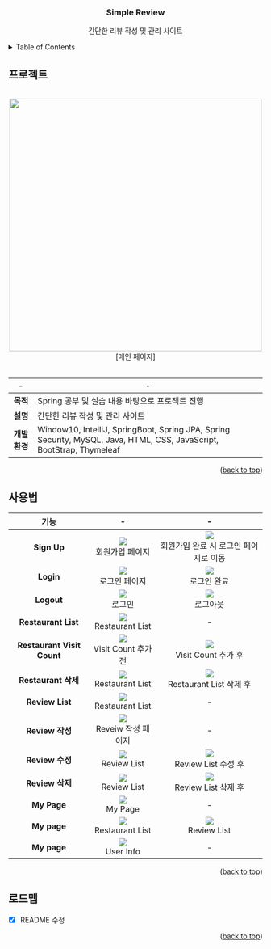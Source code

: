 
<div id="top"></div>

<br />
<br />

<div align="center">
<h3 align="center">Simple Review</h3>

  <p align="center">
    간단한 리뷰 작성 및 관리 사이트
    <br />
  </p>
</div>


<!-- TABLE OF CONTENTS -->
<details>
  <summary>Table of Contents</summary>
  <ol>
    <li>
      <a href="#프로젝트">프로젝트</a>
    </li>
    <li>
      <a href="#사용법">사용법</a>
    </li>
    <li>
      <a href="#로드맵">로드맵</a>
    </li>
  </ol>
</details>


<!-- ABOUT THE PROJECT -->
## 프로젝트
<br>

<div align="center">
  <img src="https://user-images.githubusercontent.com/72875528/146542755-c94949aa-f15b-486a-afed-4069d2596ab0.PNG" width="500">  
  <br>
  [메인 페이지]
  
  <br>
  <br>

  |-|-|
  |:---:|---|
  |**목적**|Spring 공부 및 실습 내용 바탕으로 프로젝트 진행|
  |**설명**|간단한 리뷰 작성 및 관리 사이트|
  |**개발환경**|Window10, IntelliJ, SpringBoot, Spring JPA, Spring Security, MySQL, Java, HTML, CSS, JavaScript, BootStrap, Thymeleaf|

</div>

<p align="right">(<a href="#top">back to top</a>)</p>

<!-- USAGE -->
## 사용법


<div align="center">
  
  |기능|-|-|
  |:---:|:---:|:---:|
  |**Sign Up**|<img src="https://user-images.githubusercontent.com/72875528/148559626-d0839ef8-be9d-46c1-97ed-c45fb247d0d8.PNG"><div>회원가입 페이지</div>|<img src="https://user-images.githubusercontent.com/72875528/148559631-c1f5068e-21d0-4b2f-a9f9-510131a22bb5.PNG"><div>회원가입 완료 시 로그인 페이지로 이동</div>|
  |**Login**|<img src="https://user-images.githubusercontent.com/72875528/148559631-c1f5068e-21d0-4b2f-a9f9-510131a22bb5.PNG"><div>로그인 페이지</div>|<img src="https://user-images.githubusercontent.com/72875528/148559632-83eb80d8-da64-4ea4-8e76-a8d4be31b39a.PNG"><div>로그인 완료</div>|
  |**Logout**|<img src="https://user-images.githubusercontent.com/72875528/148559632-83eb80d8-da64-4ea4-8e76-a8d4be31b39a.PNG"><div>로그인</div>|<img src="https://user-images.githubusercontent.com/72875528/148559634-4ce6f2fb-a2d0-4516-a88f-5c522e0cf80d.PNG"><div>로그아웃</div>|
  |**Restaurant List**|<img src="https://user-images.githubusercontent.com/72875528/148559627-bfff1611-9945-4d8f-9434-04d3ac50bb86.PNG"><div>Restaurant List</div>|-|
  |**Restaurant Visit Count**|<img src="https://user-images.githubusercontent.com/72875528/148559627-bfff1611-9945-4d8f-9434-04d3ac50bb86.PNG"><div>Visit Count 추가 전</div>|<img src="https://user-images.githubusercontent.com/72875528/148559630-f12b603e-af67-4803-9965-9a58f3a06b46.PNG"><div>Visit Count 추가 후</div>|
  |**Restaurant 삭제**|<img src="https://user-images.githubusercontent.com/72875528/148559630-f12b603e-af67-4803-9965-9a58f3a06b46.PNG"><div>Restaurant List</div>|<img src="https://user-images.githubusercontent.com/72875528/148559629-b20e251a-6fbb-4c0c-af9b-a24c36b1c94e.PNG"><div>Restaurant List 삭제 후</div>|
  |**Review List**|<img src="https://user-images.githubusercontent.com/72875528/148559641-784fcbe5-bb24-48fd-9d98-f62ecedbe9d1.PNG"><div>Restaurant List</div>|-|
  |**Review 작성**|<img src="https://user-images.githubusercontent.com/72875528/148559638-0a2be7a7-a653-4be1-aaa2-6c5e5b4e927d.PNG"><div>Reveiw 작성 페이지</div>|-|
  |**Review 수정**|<img src="https://user-images.githubusercontent.com/72875528/148559641-784fcbe5-bb24-48fd-9d98-f62ecedbe9d1.PNG"><div>Review List</div>|<img src="https://user-images.githubusercontent.com/72875528/148559648-2217537e-2fb9-4e42-b1f3-84206893b9a5.PNG"><div>Review List 수정 후</div>|
  |**Review 삭제**|<img src="https://user-images.githubusercontent.com/72875528/148559648-2217537e-2fb9-4e42-b1f3-84206893b9a5.PNG"><div>Review List</div>|<img src="https://user-images.githubusercontent.com/72875528/148559645-30f9e36e-9db6-4778-9fac-251970ebfb01.PNG"><div>Review List 삭제 후</div>|
  |**My Page**|<img src="https://user-images.githubusercontent.com/72875528/151708282-9fb1104c-bede-4dc8-9b8d-c139035e525c.PNG"><div>My Page</div>|-|
  |**My page**|<img src="https://user-images.githubusercontent.com/72875528/151708284-e44f1c79-9760-4b69-9c13-8d7e44953c0c.PNG"><div>Restaurant List</div>|<img src="https://user-images.githubusercontent.com/72875528/151708286-52233196-d536-44f3-b117-4ed4c4abc12e.PNG"><div>Review List</div>|
  |**My page**|<img src="https://user-images.githubusercontent.com/72875528/151708281-a16574b7-b95c-4d9b-a0aa-200870fddeb3.PNG"><div>User Info</div>|-|
  
  
</div>

<p align="right">(<a href="#top">back to top</a>)</p>

<!-- ROADMAP -->
## 로드맵
- [X] README 수정

<p align="right">(<a href="#top">back to top</a>)</p>
